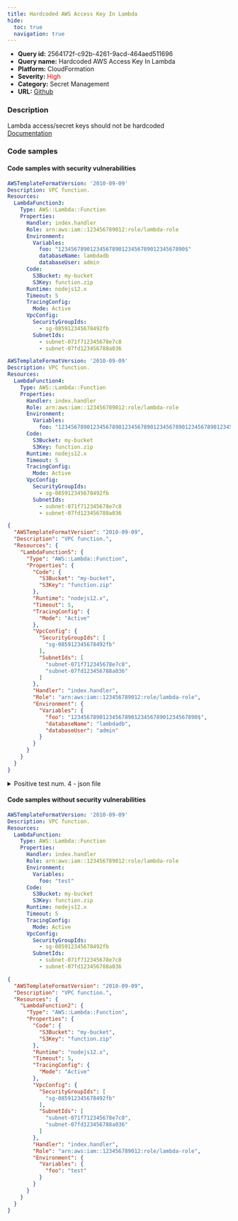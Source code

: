 ```yaml
---
title: Hardcoded AWS Access Key In Lambda
hide:
  toc: true
  navigation: true
---
```


<style>
  .highlight .hll {
    background-color: #ff171742;
  }
  .md-content {
    max-width: 1100px;
    margin: 0 auto;
  }
</style>

-   **Query id:** 2564172f-c92b-4261-9acd-464aed511696
-   **Query name:** Hardcoded AWS Access Key In Lambda
-   **Platform:** CloudFormation
-   **Severity:** <span style="color:#C00">High</span>
-   **Category:** Secret Management
-   **URL:** [Github](https://github.com/Checkmarx/kics/tree/master/assets/queries/cloudFormation/aws/hardcoded_aws_access_key_in_lambda)

### Description
Lambda access/secret keys should not be hardcoded<br>
[Documentation](https://docs.aws.amazon.com/AWSCloudFormation/latest/UserGuide/aws-resource-lambda-function.html#cfn-lambda-function-environment)

### Code samples
#### Code samples with security vulnerabilities
```yaml title="Positive test num. 1 - yaml file" hl_lines="10"
AWSTemplateFormatVersion: '2010-09-09'
Description: VPC function.
Resources:
  LambdaFunction3:
    Type: AWS::Lambda::Function
    Properties:
      Handler: index.handler
      Role: arn:aws:iam::123456789012:role/lambda-role
      Environment:
        Variables:
          foo: "1234567890123456789012345678901234567890$"
          databaseName: lambdadb
          databaseUser: admin
      Code:
        S3Bucket: my-bucket
        S3Key: function.zip
      Runtime: nodejs12.x
      Timeout: 5
      TracingConfig:
        Mode: Active
      VpcConfig:
        SecurityGroupIds:
          - sg-085912345678492fb
        SubnetIds:
          - subnet-071f712345678e7c8
          - subnet-07fd123456788a036

```
```yaml title="Positive test num. 2 - yaml file" hl_lines="10"
AWSTemplateFormatVersion: '2010-09-09'
Description: VPC function.
Resources:
  LambdaFunction4:
    Type: AWS::Lambda::Function
    Properties:
      Handler: index.handler
      Role: arn:aws:iam::123456789012:role/lambda-role
      Environment:
        Variables:
          foo: "12345678901234567890123456789012345678901234567890123456789012345678901234567890$"
      Code:
        S3Bucket: my-bucket
        S3Key: function.zip
      Runtime: nodejs12.x
      Timeout: 5
      TracingConfig:
        Mode: Active
      VpcConfig:
        SecurityGroupIds:
          - sg-085912345678492fb
        SubnetIds:
          - subnet-071f712345678e7c8
          - subnet-07fd123456788a036

```
```json title="Positive test num. 3 - json file" hl_lines="29"
{
  "AWSTemplateFormatVersion": "2010-09-09",
  "Description": "VPC function.",
  "Resources": {
    "LambdaFunction5": {
      "Type": "AWS::Lambda::Function",
      "Properties": {
        "Code": {
          "S3Bucket": "my-bucket",
          "S3Key": "function.zip"
        },
        "Runtime": "nodejs12.x",
        "Timeout": 5,
        "TracingConfig": {
          "Mode": "Active"
        },
        "VpcConfig": {
          "SecurityGroupIds": [
            "sg-085912345678492fb"
          ],
          "SubnetIds": [
            "subnet-071f712345678e7c8",
            "subnet-07fd123456788a036"
          ]
        },
        "Handler": "index.handler",
        "Role": "arn:aws:iam::123456789012:role/lambda-role",
        "Environment": {
          "Variables": {
            "foo": "1234567890123456789012345678901234567890$",
            "databaseName": "lambdadb",
            "databaseUser": "admin"
          }
        }
      }
    }
  }
}

```
<details><summary>Positive test num. 4 - json file</summary>

```json hl_lines="29"
{
  "AWSTemplateFormatVersion": "2010-09-09",
  "Description": "VPC function.",
  "Resources": {
    "LambdaFunction6": {
      "Type": "AWS::Lambda::Function",
      "Properties": {
        "Code": {
          "S3Bucket": "my-bucket",
          "S3Key": "function.zip"
        },
        "Runtime": "nodejs12.x",
        "Timeout": 5,
        "TracingConfig": {
          "Mode": "Active"
        },
        "VpcConfig": {
          "SecurityGroupIds": [
            "sg-085912345678492fb"
          ],
          "SubnetIds": [
            "subnet-071f712345678e7c8",
            "subnet-07fd123456788a036"
          ]
        },
        "Handler": "index.handler",
        "Role": "arn:aws:iam::123456789012:role/lambda-role",
        "Environment": {
          "Variables": {
            "foo": "12345678901234567890123456789012345678901234567890123456789012345678901234567890$"
          }
        }
      }
    }
  }
}

```
</details>


#### Code samples without security vulnerabilities
```yaml title="Negative test num. 1 - yaml file"
AWSTemplateFormatVersion: '2010-09-09'
Description: VPC function.
Resources:
  LambdaFunction:
    Type: AWS::Lambda::Function
    Properties:
      Handler: index.handler
      Role: arn:aws:iam::123456789012:role/lambda-role
      Environment:
        Variables:
          foo: "test"
      Code:
        S3Bucket: my-bucket
        S3Key: function.zip
      Runtime: nodejs12.x
      Timeout: 5
      TracingConfig:
        Mode: Active
      VpcConfig:
        SecurityGroupIds:
          - sg-085912345678492fb
        SubnetIds:
          - subnet-071f712345678e7c8
          - subnet-07fd123456788a036

```
```json title="Negative test num. 2 - json file"
{
  "AWSTemplateFormatVersion": "2010-09-09",
  "Description": "VPC function.",
  "Resources": {
    "LambdaFunction2": {
      "Type": "AWS::Lambda::Function",
      "Properties": {
        "Code": {
          "S3Bucket": "my-bucket",
          "S3Key": "function.zip"
        },
        "Runtime": "nodejs12.x",
        "Timeout": 5,
        "TracingConfig": {
          "Mode": "Active"
        },
        "VpcConfig": {
          "SecurityGroupIds": [
            "sg-085912345678492fb"
          ],
          "SubnetIds": [
            "subnet-071f712345678e7c8",
            "subnet-07fd123456788a036"
          ]
        },
        "Handler": "index.handler",
        "Role": "arn:aws:iam::123456789012:role/lambda-role",
        "Environment": {
          "Variables": {
            "foo": "test"
          }
        }
      }
    }
  }
}

```
